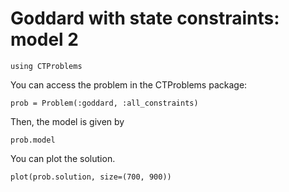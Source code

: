# Goddard with state constraints: model 2

```@example main
using CTProblems
```

You can access the problem in the CTProblems package:

```@example main
prob = Problem(:goddard, :all_constraints)
```

Then, the model is given by

```@example main
prob.model
```

You can plot the solution.

```@example main
plot(prob.solution, size=(700, 900))
```
